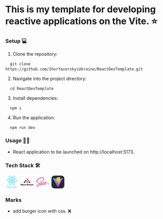 # This is my template for developing reactive applications on the Vite. :star:

### Setup :computer:

1. Clone the repository:

```
  git clone https://github.com/IhorYavorskyiUkraine/ReactDevTemplate.git
```

2. Navigate into the project directory:

```
  cd ReactDevTemplate
```

3. Install dependencies:

```
  npm i
```

4. Run the application:

```
  npm run dev
```

### Usage :man_technologist:

-  React application to be launched on http://localhost:5173.

### Tech Stack :hammer_and_wrench:

<img src="https://github.com/devicons/devicon/blob/master/icons/react/react-original-wordmark.svg" alt="React" title="React" width="40" height="40"/>&nbsp;
<img src="https://github.com/devicons/devicon/blob/master/icons/reactrouter/reactrouter-original-wordmark.svg" alt="React Router" title="React Router" width="40" height="40"/>&nbsp;
<img src="https://github.com/devicons/devicon/blob/master/icons/sass/sass-original.svg" alt="SASS" title="SASS" width="40" height="40"/>&nbsp;
<img src="https://github.com/tandpfun/skill-icons/blob/main/icons/Vite-Dark.svg" alt="Vite" title="Vite" width="40" height="40"/>&nbsp;

### Marks

-  add burger icon with css. :x:
